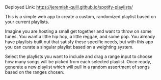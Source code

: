 Deployed Link: https://jeremiah-quill.github.io/spotify-playlists/

This is a simple web app to create a custom, randomized playlist based on your current playlists.

Imagine you are hosting a small get together and want to throw on some tunes.  You want a little hip hop, a little reggae, and some pop.  You already have playlists built out that satisfy these specific needs, but with this app you can curate a singular playlist based on a weighting system.  

Select the playlists you want to include and drag a range input to choose how many songs will be picked from each selected playlist.  Once ready, generate a new playlist which will pull in a random assortment of songs based on the ranges chosen.
